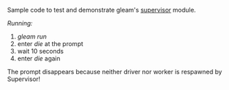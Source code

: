 Sample code to test and demonstrate gleam's [supervisor](https://hexdocs.pm/gleam_otp/gleam/otp/supervisor.html) module.

_Running:_

1. _gleam run_
1. enter _die_ at the prompt
1. wait 10 seconds
1. enter _die_ again
    
The prompt disappears because neither driver nor worker is respawned by Supervisor!
